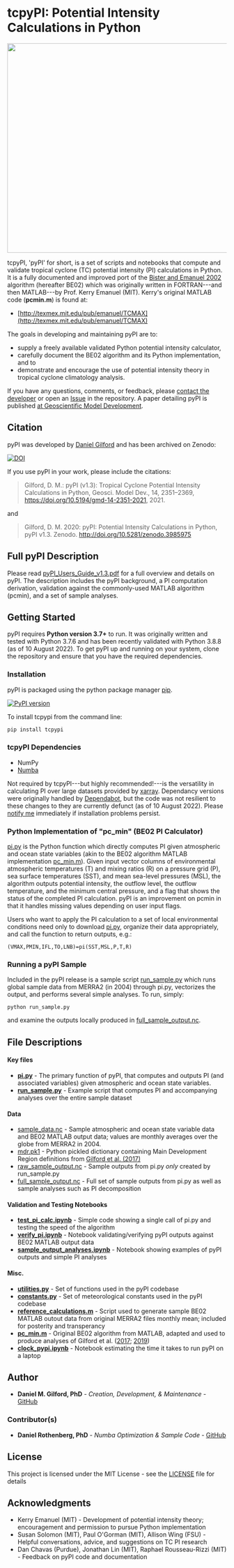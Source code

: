 # tcpyPI: Potential Intensity Calculations in Python
<p align="center">
<img src="./figures/readme_image.png" alt="" width="720" height="480">
</p>

tcpyPI, 'pyPI' for short, is a set of scripts and notebooks that compute and validate tropical cyclone (TC) potential intensity (PI) calculations in Python.
It is a fully documented and improved port of the [Bister and Emanuel 2002](https://agupubs.onlinelibrary.wiley.com/doi/full/10.1029/2001JD000776) algorithm (hereafter BE02) which was originally written in FORTRAN---and then MATLAB---by Prof. Kerry Emanuel (MIT).
Kerry's original MATLAB code (**pcmin.m**) is found at:

* [http://texmex.mit.edu/pub/emanuel/TCMAX](http://texmex.mit.edu/pub/emanuel/TCMAX)

The goals in developing and maintaining pyPI are to:
* supply a freely available validated Python potential intensity calculator,
* carefully document the BE02 algorithm and its Python implementation, and to
* demonstrate and encourage the use of potential intensity theory in tropical cyclone climatology analysis.

If you have any questions, comments, or feedback, please [contact the developer](mailto:daniel.gilford@rutgers.edu) or open an [Issue](https://github.com/dgilford/pyPI/issues) in the repository. A paper detailing pyPI is published [at Geoscientific Model Development](https://gmd.copernicus.org/articles/14/2351/2021/gmd-14-2351-2021.pdf).

## Citation
pyPI was developed by [Daniel Gilford](https://github.com/dgilford) and has been archived on Zenodo:

[![DOI](https://zenodo.org/badge/247725622.svg)](https://zenodo.org/badge/latestdoi/247725622)

If you use pyPI in your work, please include the citations:

> Gilford, D. M.: pyPI (v1.3): Tropical Cyclone Potential Intensity Calculations in Python, Geosci. Model Dev., 14, 2351–2369, https://doi.org/10.5194/gmd-14-2351-2021, 2021.

and

> Gilford, D. M. 2020: pyPI: Potential Intensity Calculations in Python, pyPI v1.3. Zenodo. http://doi.org/10.5281/zenodo.3985975


## Full pyPI Description

Please read [pyPI_Users_Guide_v1.3.pdf](pyPI_Users_Guide_v1.3.pdf) for a full overview and details on pyPI.
The description includes the pyPI background, a PI computation derivation, validation against the commonly-used MATLAB algorithm (pcmin), and a set of sample analyses.

## Getting Started

pyPI requires **Python version 3.7+** to run. It was originally written and tested with Python 3.7.6 and has been recently validated with Python 3.8.8 (as of 10 August 2022).
To get pyPI up and running on your system, clone the repository and ensure that you have the required dependencies.

### Installation

pyPI is packaged using the python package manager [pip](https://pip.pypa.io/en/stable/).

[![PyPI version](https://badge.fury.io/py/tcpypi.svg)](https://badge.fury.io/py/tcpypi)

To install tcpypi from the command line:

```bash
pip install tcpypi
```

### tcpyPI Dependencies

* NumPy
* [Numba](http://numba.pydata.org/)

Not required by tcpyPI---but highly recommended!---is the versatility in calculating PI over large datasets provided by [xarray](http://xarray.pydata.org/en/stable/).
Dependancy versions were originally handled by [Dependabot](https://dependabot.com/), but the code was not resilient to these changes to they are currently defunct (as of 10 August 2022). Please [notify me](mailto:dgilford@climatecentral.org) immediately if installation problems persist.

### Python Implementation of "pc_min" (BE02 PI Calculator)

[pi.py](pi.py) is the Python function which directly computes PI given atmospheric and ocean state variables (akin to the BE02 algorithm MATLAB implementation [pc_min.m](pc_min.m)). Given input vector columns of environmental atmospheric temperatures (T) and mixing ratios (R) on a pressure grid (P), sea surface temperatures (SST), and mean sea-level pressures (MSL), the algorithm outputs potential intensity, the outflow level, the outflow temperature, and the minimum central pressure, and a flag that shows the status of the completed PI calculation. pyPI is an improvement on pcmin in that it handles missing values depending on user input flags.

Users who want to apply the PI calculation to a set of local environmental conditions need only to download [pi.py](./tcpyPI/pi.py), organize their data appropriately, and call the function to return outputs, e.g.:
```
(VMAX,PMIN,IFL,TO,LNB)=pi(SST,MSL,P,T,R)
```

### Running a pyPI Sample

Included in the pyPI release is a sample script [run_sample.py](run_sample.py) which runs global sample data from MERRA2 (in 2004) through pi.py, vectorizes the output, and performs several simple analyses. To run, simply:
```
python run_sample.py
```
and examine the outputs locally produced in [full_sample_output.nc](./data/full_sample_output.nc).

## File Descriptions

#### Key files
* **[pi.py](./tcpyPI/pi.py)** - The primary function of pyPI, that computes and outputs PI (and associated variables) given atmospheric and ocean state variables.
* **[run_sample.py](run_sample.py)** - Example script that computes PI and accompanying analyses over the entire sample dataset

#### Data
* [sample_data.nc](./data/sample_data.nc) - Sample atmospheric and ocean state variable data and BE02 MATLAB output data; values are monthly averages over the globe from MERRA2 in 2004.
* [mdr.pk1](./data/mdr.pk1) - Python pickled dictionary containing Main Development Region definitions from [Gilford et al. (2017)](https://journals.ametsoc.org/doi/abs/10.1175/JCLI-D-16-0827.1)
* [raw_sample_output.nc](./data/raw_sample_output.nc) - Sample outputs from pi.py *only* created by run_sample.py
* [full_sample_output.nc](./data/full_sample_output.nc) - Full set of sample outputs from pi.py as well as sample analyses such as PI decomposition

#### Validation and Testing Notebooks
* **[test_pi_calc.ipynb](./notebooks/test_pi_calc.ipynb)** - Simple code showing a single call of pi.py and testing the speed of the algorithm
* **[verify_pi.ipynb](./notebooks/verify_pi.ipynb)** - Notebook validating/verifying pyPI outputs against BE02 MATLAB output data
* **[sample_output_analyses.ipynb](./notebooks/sample_output_analyses.ipynb)** - Notebook showing examples of pyPI outputs and simple PI analyses

#### Misc.
* **[utilities.py](./tcpyPI/utilities.py)** - Set of functions used in the pyPI codebase
* **[constants.py](./tcpyPI/constants.py)** - Set of meteorological constants used in the pyPI codebase
* **[reference_calculations.m](./matlab_scripts/reference_calculations.m)** - Script used to generate sample BE02 MATLAB outout data from original MERRA2 files monthly mean; included for posterity and transperancy
* **[pc_min.m](./matlab_scripts/pc_min.m)** - Original BE02 algorithm from MATLAB, adapted and used to produce analyses of Gilford et al. ([2017](https://journals.ametsoc.org/doi/abs/10.1175/JCLI-D-16-0827.1); [2019](https://journals.ametsoc.org/doi/10.1175/MWR-D-19-0021.1))
* **[clock_pypi.ipynb](./notebooks/clock_pypi.ipynb)** - Notebook estimating the time it takes to run pyPI on a laptop

## Author

* **Daniel M. Gilford, PhD** - *Creation, Development, & Maintenance* - [GitHub](https://github.com/dgilford)

### Contributor(s)
* **Daniel Rothenberg, PhD** - *Numba Optimization & Sample Code* - [GitHub](https://github.com/darothen)

## License

This project is licensed under the MIT License - see the [LICENSE](LICENSE) file for details

## Acknowledgments

* Kerry Emanuel (MIT) - Development of potential intensity theory; encouragement and permission to pursue Python implementation
* Susan Solomon (MIT), Paul O'Gorman (MIT), Allison Wing (FSU) - Helpful conversations, advice, and suggestions on TC PI research
* Dan Chavas (Purdue), Jonathan Lin (MIT), Raphael Rousseau-Rizzi (MIT) - Feedback on pyPI code and documentation
